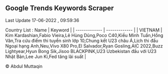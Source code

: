 

## Google Trends Keywords Scraper 
 
Last Update 17-06-2022 , 09:59:36

Country List :
 Name  | Keyword |
| ------------- | ------------- |
| VIETNAM | Kim Kardashian,Fabio Vieira,Lê Hùng Dũng,Poco C40,Kiều Minh Tuấn,Hồng Vân,Tra cứu điểm thi tuyển sinh lớp 10,Chung kết U23 châu Á,Lịch thi đấu Ngoại hạng Anh,Neu,Vivo X80 Pro,El Salvador,Ryan Gosling,AIC 2022,Buzz Lightyear,Hyun Bong Sik,Jisoo BLACKPINK,U23 Uzbekistan đấu với U23 Nhật Bản,Lee Jun Ki,Fed tăng lãi suất |



© Abdul Muttaqin 

